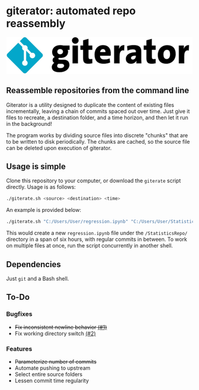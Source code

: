 # giterator: automated repo reassembly
![giterator logo](https://raw.githubusercontent.com/KartikChugh/giterator/master/logo.jpg)

## Reassemble repositories from the command line
Giterator is a utility designed to duplicate the content of existing files incrementally, leaving a chain of commits spaced out over time. Just give it files to recreate, a destination folder, and a time horizon, and then let it run in the background!

The program works by dividing source files into discrete "chunks" that are to be written to disk periodically. The chunks are cached, so the source file can be deleted upon execution of giterator.

## Usage is simple
Clone this repository to your computer, or download the `giterate` script directly. 
Usage is as follows:
```bash
./giterate.sh <source> <destination> <time>
```
An example is provided below:
```bash
./giterate.sh "C:/Users/User/regression.ipynb" "C:/Users/User/StatisticsRepo/" 6
```

This would create a new `regression.ipynb` file under the `/StatisticsRepo/` directory in a span of six hours, with regular commits in between. To work on multiple files at once, run the script concurrently in another shell.

## Dependencies
Just `git` and a Bash shell.

## To-Do
### Bugfixes
- ~~Fix inconsistent newline behavior [(#1)](https://github.com/KartikChugh/giterator/issues/1)~~
- Fix working directory switch [(#2)](https://github.com/KartikChugh/giterator/issues/2)
### Features
- ~~Parameterize number of commits~~
- Automate pushing to upstream
- Select entire source folders
- Lessen commit time regularity
